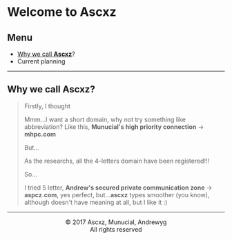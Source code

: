 <style>
	.center {
		text-align: center;
	}
</style>

# Welcome to Ascxz

## Menu

* [Why we call **Ascxz**](#why-we-call-ascxz)?
* Current planning

---
	
## Why we call **Ascxz**?

>Firstly, I thought
>
>Mmm...I want a short domain, why not try something like abbreviation? Like this, **Munucial's high priority connection** -> **mhpc.com**
>
>But...
>
>As the researchs, all the 4-letters domain have been registered!!!
>
>So...
>
>I tried 5 letter, **Andrew's secured private communication zone** -> **aspcz.com**, yes perfect, but...**ascxz** types smoother (you know), although doesn't have meaning at all, but I like it :)

---

<footer id="copyright" class="center">&copy; 2017 Ascxz, Munucial, Andrewyg<br />All rights reserved</footer>
